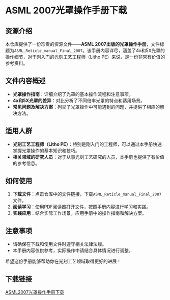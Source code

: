 # ASML 2007光罩操作手册下载

## 资源介绍

本仓库提供了一份珍贵的资源文件——**ASML 2007出版的光罩操作手册**，文件标题为`ASML_Reticle_manual_Final_2007`。该手册内容详尽，涵盖了4x和5X光罩的操作细节，对于刚入门的光刻工艺工程师（Litho PE）来说，是一份非常有价值的参考资料。

## 文件内容概述

- **光罩操作指南**：详细介绍了光罩的基本操作流程和注意事项。
- **4x和5X光罩的差异**：对比分析了不同倍率光罩的特点和适用场景。
- **常见问题及解决方案**：列举了光罩操作中可能遇到的问题，并提供了相应的解决方法。

## 适用人群

- **光刻工艺工程师（Litho PE）**：特别是刚入门的工程师，可以通过本手册快速掌握光罩操作的基本知识和技巧。
- **相关领域的研究人员**：对于从事光刻工艺研究的人员，本手册也提供了有价值的参考信息。

## 如何使用

1. **下载文件**：点击仓库中的文件链接，下载`ASML_Reticle_manual_Final_2007`文件。
2. **阅读学习**：使用PDF阅读器打开文件，按照手册内容进行学习和实践。
3. **实践应用**：结合实际工作场景，应用手册中的操作指南和解决方案。

## 注意事项

- 请确保在下载和使用文件时遵守相关法律法规。
- 本手册内容仅供参考，实际操作中请结合具体情况进行调整。

希望这份手册能够帮助你在光刻工艺领域取得更好的进展！

## 下载链接

[ASML2007光罩操作手册下载](https://pan.quark.cn/s/d3e020e79cad)